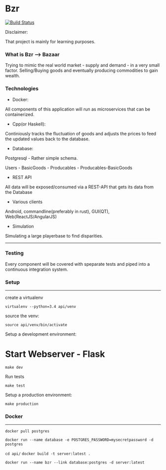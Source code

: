 # Bzr 

[![Build Status](https://travis-ci.org/jschmid1/bzr.svg?branch=master)](https://travis-ci.org/jschmid1/bzr)

Disclaimer: 

That project is mainly for learning purposes.


### What is Bzr --> Bazaar

Trying to mimic the real world market - supply and demand -  in a very small factor.
Selling/Buying goods and eventually producing commodities to gain wealth.

### Technologies

- Docker:

All components of this application will run as microservices that can be containerized.

- Cpp(or Haskell):

Continiously tracks the fluctuation of goods and adjusts the prices to feed the updated values back to the database.

- Database:

Postgresql - Rather simple schema.

Users - BasicGoods - Producables - Producables-BasicGoods

- REST API

All data will be exposed/consumed via a REST-API that gets its data from the Database

- Various clients

Android, commandline(preferably in rust), GUI(QT), Web(ReactJS/AngularJS)

- Simulation

Simulating a large playerbase to find disparities.


------------

### Testing

Every component will be covered with speparate tests and piped into a continuous integration system.



### Setup

-----------

create a virtualenv

`virtualenv --python=3.4 api/venv`

source the venv:

`source api/venv/bin/activate`

Setup a development environment:

# Start Webserver - Flask

`make dev`

Run tests

`make test`

Setup a production environment:

`make production`


### Docker

----------

`docker pull postgres`

`docker run --name database -e POSTGRES_PASSWORD=mysecretpassword -d postgres`

`cd api/`
`docker build -t server:latest .`

`docker run --name bzr --link database:postgres -d server:latest`



